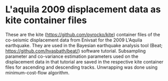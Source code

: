 # L'aquila 2009 displacement data as kite container files 
These are the kite (https://github.com/pyrocko/kite) container files of the co-seismic displacement data from Enivsat for the 2009 L'Aquila earthquake.
They are used in the Bayesian earthquake analysis tool (Beat; https://github.com/hvasbath/beat/) software tutorial. 
Subsampling parameter and co-variance estimation parameters used on the displacement data in that tutorial are saved in the respective 
kite container files for ascending and descending tracks.
Unwrapping was done using minimum-cost-flow algorithm. 
